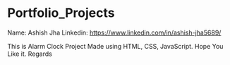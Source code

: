# Portfolio_Projects
Name: Ashish Jha
Linkedin: https://www.linkedin.com/in/ashish-jha5689/

This is Alarm Clock Project Made using HTML, CSS, JavaScript.
Hope You Like it.
Regards

